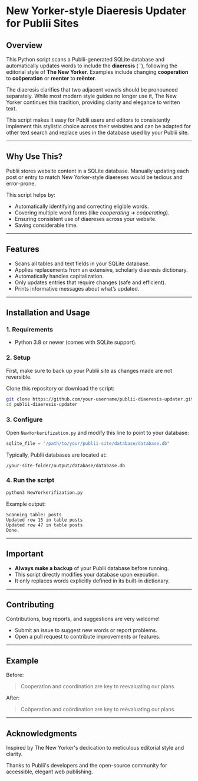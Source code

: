 # New Yorker-style Diaeresis Updater for Publii Sites

## Overview

This Python script scans a Publii-generated SQLite database and automatically updates words to include the **diaeresis** (¨), following the editorial style of **The New Yorker**. Examples include changing **cooperation** to **coöperation** or **reenter** to **reënter**.

The diaeresis clarifies that two adjacent vowels should be pronounced separately. While most modern style guides no longer use it, The New Yorker continues this tradition, providing clarity and elegance to written text.

This script makes it easy for Publii users and editors to consistently implement this stylistic choice across their websites and can be adapted for other text search and replace uses in the database used by your Publii site.

---

## Why Use This?

Publii stores website content in a SQLite database. Manually updating each post or entry to match New Yorker-style diaereses would be tedious and error-prone.

This script helps by:

- Automatically identifying and correcting eligible words.
- Covering multiple word forms (like *cooperating* ➜ *coöperating*).
- Ensuring consistent use of diaereses across your website.
- Saving considerable time.

---

## Features

- Scans all tables and text fields in your SQLite database.
- Applies replacements from an extensive, scholarly diaeresis dictionary.
- Automatically handles capitalization.
- Only updates entries that require changes (safe and efficient).
- Prints informative messages about what’s updated.

---

## Installation and Usage

### 1. Requirements

- Python 3.8 or newer (comes with SQLite support).

### 2. Setup

First, make sure to back up your Publii site as changes made are not reversible.

Clone this repository or download the script:

```bash
git clone https://github.com/your-username/publii-diaeresis-updater.git
cd publii-diaeresis-updater
```

### 3. Configure

Open `NewYorkerifization.py` and modify this line to point to your database:

```python
sqlite_file = "/path/to/your/publii-site/database/database.db"
```

Typically, Publii databases are located at:

```
/your-site-folder/output/database/database.db
```

### 4. Run the script

```bash
python3 NewYorkerifization.py
```

Example output:

```
Scanning table: posts
Updated row 15 in table posts
Updated row 47 in table posts
Done.
```

---

## Important

- **Always make a backup** of your Publii database before running.
- This script directly modifies your database upon execution.
- It only replaces words explicitly defined in its built-in dictionary.

---

## Contributing

Contributions, bug reports, and suggestions are very welcome!

- Submit an issue to suggest new words or report problems.
- Open a pull request to contribute improvements or features.

---

## Example

Before:

> Cooperation and coordination are key to reevaluating our plans.

After:

> Coöperation and coördination are key to reëvaluating our plans.


---

## Acknowledgments

Inspired by The New Yorker's dedication to meticulous editorial style and clarity.

Thanks to Publii's developers and the open-source community for accessible, elegant web publishing.
